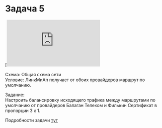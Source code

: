 # Задача 5

[![](https://dan4i4ek.info/src/59.html)

Схема: Общая схема сети  
Условие: ЛинкМиАп получает от обоих провайдеров маршрут по умолчанию.

Задание:  
Настроить балансировку исходящего трафика между маршрутами по умолчанию от провайдеров Балаган Телеком и Филькин Сертификат в пропорции 3 к 1.

Подробности задачи [тут](https://linkmeup.ru/blog/59.html)

